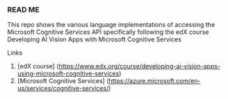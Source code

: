 ### READ ME ###
This repo shows the various language implementations of accessing the Microsoft
Cognitive Services API specifically following the edX course Developing AI
Vision Apps with Microsoft Cognitive Services

Links
1. [edX course] (https://www.edx.org/course/developing-ai-vision-apps-using-microsoft-cognitive-services)
2. [Microsoft Cognitive Services] (https://azure.microsoft.com/en-us/services/cognitive-services/)
